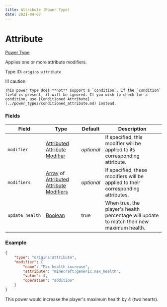```yaml
---
title: Attribute (Power Type)
date: 2021-04-07
---
```


# Attribute

[Power Type](../power_types.md)

Applies one or more attribute modifiers.

Type ID: `origins:attribute`

!!! caution

    This power type does **not** support a `condition`. If the `condition` field is present, it will be ignored. If you wish to check for a condition, use [Conditioned Attribute](../power_types/conditioned_attribute.md) instead.

### Fields

Field  | Type | Default | Description
-------|------|---------|-------------
`modifier` | [Attributed Attribute Modifier](../data_types/attributed_attribute_modifier.md) | _optional_ | If specified, this modifier will be applied to its corresponding attribute.
`modifiers` | [Array](../data_types/array.md) of [Attributed Attribute Modifiers](../data_types/attributed_attribute_modifier.md) | _optional_ | If specified, these modifiers will be applied to their corresponding attributes.
`update_health` | [Boolean](../data_types/boolean.md) | true | When true, the player's health percentage will update to match their new maximum health.

### Example
```json
{
	"type": "origins:attribute",
	"modifier": {
		"name": "Max health increase",
		"attribute": "minecraft:generic.max_health",
		"value": 4,
		"operation": "addition"
	}
}
```
This power would increase the player's maximum health by 4 (two hearts).
